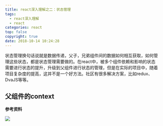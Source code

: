 ```yaml
---
title: react深入理解之二：状态管理
tags:
  - react深入理解
  - react
categories: react
top: false
copyright: true
date: 2018-10-14 10:24:28
---
```

状态管理换句话说就是数据传递，父子，兄弟组件间的数据如何相互获取，如何管理这些状态，都是状态管理需要做的。在react中，被多个组件依赖和影响的状态需要进行状态的提升，升级到父组件进行状态的管理，但是在实际的项目中，随着项目复杂度的提高，这并不是一个好方法。社区有很多解决方案，比如redux、DvaJS等等。
<!--more-->

## 父组件的context


**参考资料**
[]()

![](http://oankigr4l.bkt.clouddn.com/wexin.png)